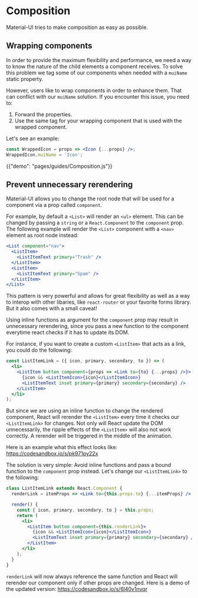 # Composition

Material-UI tries to make composition as easy as possible.

## Wrapping components

In order to provide the maximum flexibility and performance,
we need a way to know the nature of the child elements a component receives.
To solve this problem we tag some of our components when needed
with a `muiName` static property.

However, users like to wrap components in order to enhance them.
That can conflict with our `muiName` solution.
If you encounter this issue, you need to:
1. Forward the properties.
2. Use the same tag for your wrapping component that is used with the wrapped component.

Let's see an example:

```jsx
const WrappedIcon = props => <Icon {...props} />;
WrappedIcon.muiName = 'Icon';
```

{{"demo": "pages/guides/Composition.js"}}

## Prevent unnecessary rerendering

Material-UI allows you to change the root node that will be used for a component via a prop called `component`.

For example, by default a `<List>` will render an `<ul>` element. This can be changed by passing a `string` or a `React.Component` to the `component` prop. The following example will render the `<List>` component with a `<nav>` element as root node instead:

```jsx
<List component="nav">
  <ListItem>
    <ListItemText primary="Trash" />
  </ListItem>
  <ListItem>
    <ListItemText primary="Spam" />
  </ListItem>
</List>
```

This pattern is very powerful and allows for great flexibility as well as a way to interop with other libaries, like `react-router` or your favorite forms library. But it also comes with a small caveat!

Using inline functions as argument for the `component` prop may result in unnecessary rerendering, since you pass a new function to the component everytime react checks if it has to update its DOM.

For instance, if you want to create a custom `<ListItem>` that acts as a link, you could do the following:

```jsx
const ListItemLink = ({ icon, primary, secondary, to }) => (
  <li>
    <ListItem button component={props => <Link to={to} {...props} />}>
      {icon && <ListItemIcon>{icon}</ListItemIcon>}
      <ListItemText inset primary={primary} secondary={secondary} />
    </ListItem>
  </li>
);
```

But since we are using an inline function to change the rendered component, React will rerender the `<ListItem>` every time it checks our `<ListItemLink>` for changes. Not only will React update the DOM unnecessarily, the ripple effects of the `<ListItem>` will also not work correctly. A rerender will be triggered in the middle of the animation.

Here is an example what this effect looks like: https://codesandbox.io/s/pk971py22x

The solution is very simple: Avoid inline functions and pass a bound function to the `component` prop instead. Let's change our `<ListItemLink>` to the following:

```jsx
class ListItemLink extends React.Component {
  renderLink = itemProps => <Link to={this.props.to} {...itemProps} />;

  render() {
    const { icon, primary, secondary, to } = this.props;
    return (
      <li>
        <ListItem button component={this.renderLink}>
          {icon && <ListItemIcon>{icon}</ListItemIcon>}
          <ListItemText inset primary={primary} secondary={secondary} />
        </ListItem>
      </li>
    );
  }
}
```

`renderLink` will now always reference the same function and React will rerender our component only if other props are changed. Here is a demo of the updated version: https://codesandbox.io/s/6l40v1nvqr